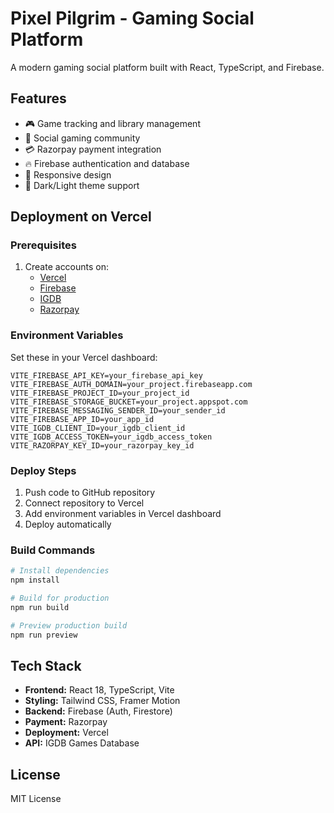 # Pixel Pilgrim - Gaming Social Platform

A modern gaming social platform built with React, TypeScript, and Firebase.

## Features

- 🎮 Game tracking and library management
- 👥 Social gaming community
- 💳 Razorpay payment integration
- 🔥 Firebase authentication and database
- 📱 Responsive design
- 🎨 Dark/Light theme support

## Deployment on Vercel

### Prerequisites

1. Create accounts on:
   - [Vercel](https://vercel.com)
   - [Firebase](https://firebase.google.com)
   - [IGDB](https://api.igdb.com)
   - [Razorpay](https://razorpay.com)

### Environment Variables

Set these in your Vercel dashboard:

```
VITE_FIREBASE_API_KEY=your_firebase_api_key
VITE_FIREBASE_AUTH_DOMAIN=your_project.firebaseapp.com
VITE_FIREBASE_PROJECT_ID=your_project_id
VITE_FIREBASE_STORAGE_BUCKET=your_project.appspot.com
VITE_FIREBASE_MESSAGING_SENDER_ID=your_sender_id
VITE_FIREBASE_APP_ID=your_app_id
VITE_IGDB_CLIENT_ID=your_igdb_client_id
VITE_IGDB_ACCESS_TOKEN=your_igdb_access_token
VITE_RAZORPAY_KEY_ID=your_razorpay_key_id
```

### Deploy Steps

1. Push code to GitHub repository
2. Connect repository to Vercel
3. Add environment variables in Vercel dashboard
4. Deploy automatically

### Build Commands

```bash
# Install dependencies
npm install

# Build for production
npm run build

# Preview production build
npm run preview
```

## Tech Stack

- **Frontend:** React 18, TypeScript, Vite
- **Styling:** Tailwind CSS, Framer Motion
- **Backend:** Firebase (Auth, Firestore)
- **Payment:** Razorpay
- **Deployment:** Vercel
- **API:** IGDB Games Database

## License

MIT License